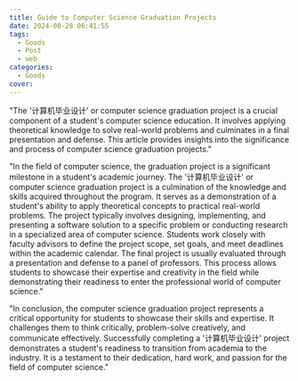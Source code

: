 ```yaml
---
title: Guide to Computer Science Graduation Projects
date: 2024-08-28 06:41:55
tags:
  - Goods
  - Post
  - web
categories:
  - Goods
cover: 
---
```


"The '计算机毕业设计' or computer science graduation project is a crucial component of a student's computer science education. It involves applying theoretical knowledge to solve real-world problems and culminates in a final presentation and defense. This article provides insights into the significance and process of computer science graduation projects."

"In the field of computer science, the graduation project is a significant milestone in a student's academic journey. The '计算机毕业设计' or computer science graduation project is a culmination of the knowledge and skills acquired throughout the program. It serves as a demonstration of a student's ability to apply theoretical concepts to practical real-world problems. The project typically involves designing, implementing, and presenting a software solution to a specific problem or conducting research in a specialized area of computer science. Students work closely with faculty advisors to define the project scope, set goals, and meet deadlines within the academic calendar. The final project is usually evaluated through a presentation and defense to a panel of professors. This process allows students to showcase their expertise and creativity in the field while demonstrating their readiness to enter the professional world of computer science."

"In conclusion, the computer science graduation project represents a critical opportunity for students to showcase their skills and expertise. It challenges them to think critically, problem-solve creatively, and communicate effectively. Successfully completing a '计算机毕业设计' project demonstrates a student's readiness to transition from academia to the industry. It is a testament to their dedication, hard work, and passion for the field of computer science."
